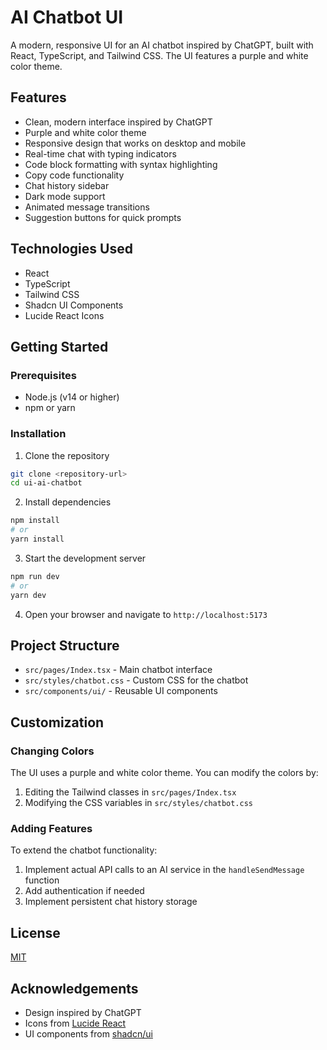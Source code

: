# AI Chatbot UI

A modern, responsive UI for an AI chatbot inspired by ChatGPT, built with React, TypeScript, and Tailwind CSS. The UI features a purple and white color theme.

## Features

- Clean, modern interface inspired by ChatGPT
- Purple and white color theme
- Responsive design that works on desktop and mobile
- Real-time chat with typing indicators
- Code block formatting with syntax highlighting
- Copy code functionality
- Chat history sidebar
- Dark mode support
- Animated message transitions
- Suggestion buttons for quick prompts

## Technologies Used

- React
- TypeScript
- Tailwind CSS
- Shadcn UI Components
- Lucide React Icons

## Getting Started

### Prerequisites

- Node.js (v14 or higher)
- npm or yarn

### Installation

1. Clone the repository
```bash
git clone <repository-url>
cd ui-ai-chatbot
```

2. Install dependencies
```bash
npm install
# or
yarn install
```

3. Start the development server
```bash
npm run dev
# or
yarn dev
```

4. Open your browser and navigate to `http://localhost:5173`

## Project Structure

- `src/pages/Index.tsx` - Main chatbot interface
- `src/styles/chatbot.css` - Custom CSS for the chatbot
- `src/components/ui/` - Reusable UI components

## Customization

### Changing Colors

The UI uses a purple and white color theme. You can modify the colors by:

1. Editing the Tailwind classes in `src/pages/Index.tsx`
2. Modifying the CSS variables in `src/styles/chatbot.css`

### Adding Features

To extend the chatbot functionality:

1. Implement actual API calls to an AI service in the `handleSendMessage` function
2. Add authentication if needed
3. Implement persistent chat history storage

## License

[MIT](LICENSE)

## Acknowledgements

- Design inspired by ChatGPT
- Icons from [Lucide React](https://lucide.dev/)
- UI components from [shadcn/ui](https://ui.shadcn.com/)

